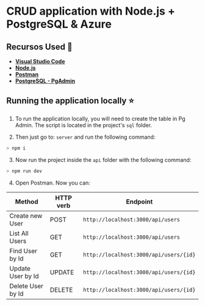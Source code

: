 # CRUD application with Node.js + PostgreSQL & Azure

## Recursos Used 🚀

* **[Visual Studio Code](https://code.visualstudio.com/?WT.mc_id=javascript-0000-gllemos)**
* **[Node.js](https://nodejs.org/en/)**
* **[Postman](https://www.getpostman.com/)**
* **[PostgreSQL - PgAdmin](https://www.postgresql.org/download/)**

## Running the application locally ⭐️

1. To run the application locally, you will need to create the table in Pg Admin. The script is located in the project's `sql` folder.

2. Then just go to: `server` and run the following command:

```bash
> npm i
```

3. Now run the project inside the `api` folder with the following command:

```bash
> npm run dev
```

4. Open Postman. Now you can:

| Method | HTTP verb | Endpoint |
|---|---|---|
| Create new User | POST | `http://localhost:3000/api/users` |
| List All Users | GET | `http://localhost:3000/api/users` |
| Find User by Id | GET | `http://localhost:3000/api/users/{id}`|
| Update User by Id | UPDATE | `http://localhost:3000/api/users/{id}`|
| Delete User by Id | DELETE | `http://localhost:3000/api/users/{id}`|
